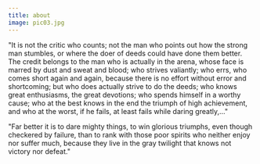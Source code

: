 ```yaml
---
title: about
image: pic03.jpg
---
```

"It is not the critic who counts; not the man who points out how the strong man stumbles, or where the doer of deeds could have done them better. The credit belongs to the man who is actually in the arena, whose face is marred by dust and sweat and blood; who strives valiantly; who errs, who comes short again and again, because there is no effort without error and shortcoming; but who does actually strive to do the deeds; who knows great enthusiasms, the great devotions; who spends himself in a worthy cause; who at the best knows in the end the triumph of high achievement, and who at the worst, if he fails, at least fails while daring greatly,…"

"Far better it is to dare mighty things, to win glorious triumphs, even though checkered by failure, than to rank with those poor spirits who neither enjoy nor suffer much, because they live in the gray twilight that knows not victory nor defeat."

